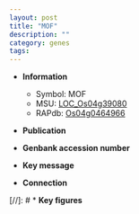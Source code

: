 ```yaml
---
layout: post
title: "MOF"
description: ""
category: genes
tags: 
---
```


* **Information**  
    + Symbol: MOF  
    + MSU: [LOC_Os04g39080](http://rice.uga.edu/cgi-bin/ORF_infopage.cgi?orf=LOC_Os04g39080)  
    + RAPdb: [Os04g0464966](http://rapdb.dna.affrc.go.jp/viewer/gbrowse_details/irgsp1?name=Os04g0464966)  

* **Publication**  

* **Genbank accession number**  

* **Key message**  

* **Connection**  

[//]: # * **Key figures**  


